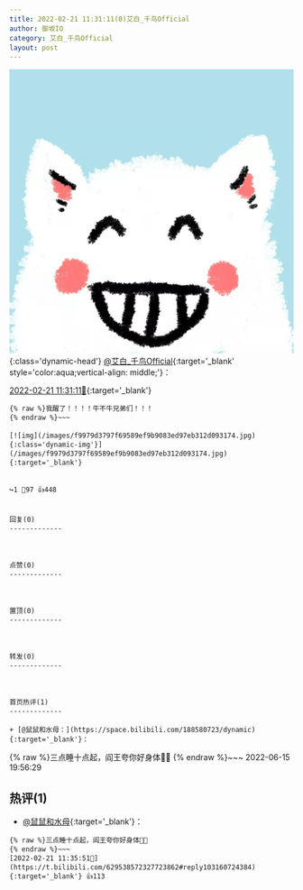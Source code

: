 ```yaml
---
title: 2022-02-21 11:31:11(0)艾白_千鸟Official
author: 御坂IO
category: 艾白_千鸟Official
layout: post
---
```


![img](/images/9ae8b9445fd0665cc014d9080156a45271be73c6.jpg){:class='dynamic-head'}
[@艾白_千鸟Official](https://space.bilibili.com/334537711/dynamic){:target='_blank' style='color:aqua;vertical-align: middle;'}：

[2022-02-21 11:31:11🔗](https://t.bilibili.com/629538572327723862){:target='_blank'}

~~~
{% raw %}我醒了！！！！牛不牛兄弟们！！！
{% endraw %}~~~

[![img](/images/f9979d3797f69589ef9b9083ed97eb312d093174.jpg){:class='dynamic-img'}](/images/f9979d3797f69589ef9b9083ed97eb312d093174.jpg){:target='_blank'}


↪️1 💬97 👍448


回复(0)
-------------



点赞(0)
-------------



置顶(0)
-------------



转发(0)
-------------



首页热评(1)
-------------

+ [@鼠鼠和水母：](https://space.bilibili.com/188580723/dynamic){:target='_blank'}：
~~~
{% raw %}三点睡十点起，阎王夸你好身体👍🏻
{% endraw %}~~~
2022-06-15 19:56:29


热评(1)
-------------

+ [@鼠鼠和水母](https://space.bilibili.com/188580723/dynamic){:target='_blank'}：
~~~
{% raw %}三点睡十点起，阎王夸你好身体👍🏻
{% endraw %}~~~
[2022-02-21 11:35:51🔗](https://t.bilibili.com/629538572327723862#reply103160724384){:target='_blank'} 👍113


